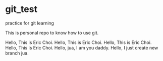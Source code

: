 # git_test

practice for git learning

This is personal repo to know how to use git.

Hello, This is Eric Choi.
Hello, This is Eric Choi.
Hello, This is Eric Choi.
Hello, This is Eric Choi.
Hello, jua, I am you daddy.
Hello, I just create new branch jua.
